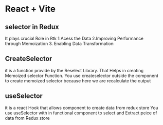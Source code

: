 # React + Vite

## selector in Redux
It plays crucial Role in Rtk
1.Acess the Data
2.Improving Performance through Memoization
3. Enabling Data Transformation

## CreateSelector
it is a function provide by the Reselect Library.
That Helps in creating Memoized selector Function.
You use createselector outside the component to create memoized selector because here we are recalculate the output


## useSelector
it is a react Hook that allows component to create data from redux store
You use useSelector with in functional component to select and Extract peice of data from Redux store










